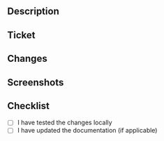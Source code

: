 ## Description
<!-- Please provide a brief description of the changes in this pull request. -->


## Ticket
<!-- Please provide a link to a ticket -->
[]()

## Changes
<!-- Please list major changes. Would be good if that matches commits -->

## Screenshots
<!-- Please provide screenshots if applicable -->


## Checklist

- [ ] I have tested the changes locally
- [ ] I have updated the documentation (if applicable)
